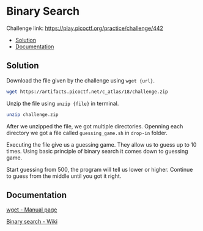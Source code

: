 # Binary Search
Challenge link: https://play.picoctf.org/practice/challenge/442
- [Solution](#solution)
- [Documentation](#documentation)
## Solution
Download the file given by the challenge using `wget {url}`.
```bash
wget https://artifacts.picoctf.net/c_atlas/18/challenge.zip
```
Unzip the file using `unzip {file}` in terminal.
```bash
unzip challenge.zip
```
After we unzipped the file, we got multiple directories. Openning each directory we got a file called `guessing_game.sh` in `drop-in` folder.

Executing the file give us a guessing game. They allow us to guess up to 10 times. Using basic principle of binary search it comes down to guessing game.

Start guessing from 500, the program will tell us lower or higher. Continue to guess from the middle until you got it right. 
## Documentation 
[wget - Manual page](https://linux.die.net/man/1/wget)

[Binary search - Wiki](https://en.wikipedia.org/wiki/Binary_search)
